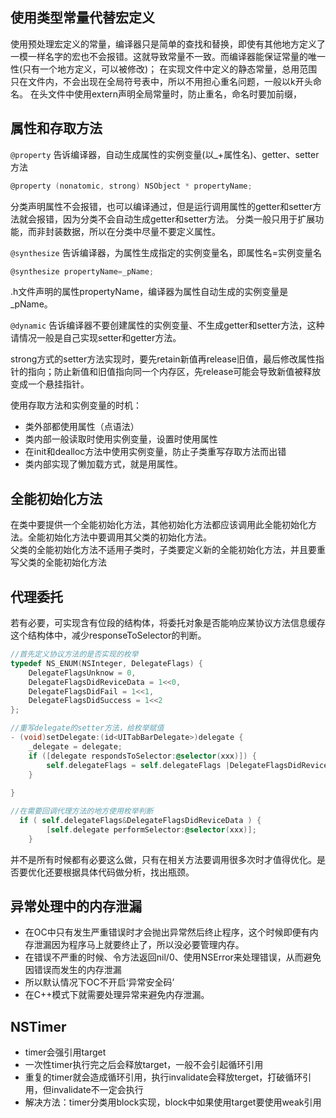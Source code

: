 ## 使用类型常量代替宏定义
使用预处理宏定义的常量，编译器只是简单的查找和替换，即使有其他地方定义了一模一样名字的宏也不会报错。这就导致常量不一致。而编译器能保证常量的唯一性(只有一个地方定义，可以被修改)；
在实现文件中定义的静态常量，总用范围只在文件内，不会出现在全局符号表中，所以不用担心重名问题，一般以k开头命名。
在头文件中使用extern声明全局常量时，防止重名，命名时要加前缀，


## 属性和存取方法
`@property` 告诉编译器，自动生成属性的实例变量(以_+属性名)、getter、setter方法
```objectivec
@property (nonatomic, strong) NSObject * propertyName;
```
分类声明属性不会报错，也可以编译通过，但是运行调用属性的getter和setter方法就会报错，因为分类不会自动生成getter和setter方法。
分类一般只用于扩展功能，而非封装数据，所以在分类中尽量不要定义属性。

`@synthesize` 告诉编译器，为属性生成指定的实例变量名，即属性名=实例变量名
```objectivec
@synthesize propertyName=_pName;
```
.h文件声明的属性propertyName，编译器为属性自动生成的实例变量是_pName。<br/>

`@dynamic` 告诉编译器不要创建属性的实例变量、不生成getter和setter方法，这种请情况一般是自己实现setter和getter方法。<br/>

strong方式的setter方法实现时，要先retain新值再release旧值，最后修改属性指针的指向；防止新值和旧值指向同一个内存区，先release可能会导致新值被释放变成一个悬挂指针。<br/>

使用存取方法和实例变量的时机：
* 类外部都使用属性（点语法）
* 类内部一般读取时使用实例变量，设置时使用属性
* 在init和dealloc方法中使用实例变量，防止子类重写存取方法而出错
* 类内部实现了懒加载方式，就是用属性。


## 全能初始化方法
在类中要提供一个全能初始化方法，其他初始化方法都应该调用此全能初始化方法。全能初始化方法中要调用其父类的初始化方法。<br/>
父类的全能初始化方法不适用子类时，子类要定义新的全能初始化方法，并且要重写父类的全能初始化方法


## 代理委托
若有必要，可实现含有位段的结构体，将委托对象是否能响应某协议方法信息缓存这个结构体中，减少responseToSelector的判断。
```objectivec
//首先定义协议方法的是否实现的枚举
typedef NS_ENUM(NSInteger, DelegateFlags) {
    DelegateFlagsUnknow = 0,
    DelegateFlagsDidReviceData = 1<<0,
    DelegateFlagsDidFail = 1<<1,
    DelegateFlagsDidSuccess = 1<<2
};

//重写delegate的setter方法，给枚举赋值
- (void)setDelegate:(id<UITabBarDelegate>)delegate {
    _delegate = delegate;
    if ([delegate respondsToSelector:@selector(xxx)]) {
        self.delegateFlags = self.delegateFlags |DelegateFlagsDidReviceData;
    }
    
}

//在需要回调代理方法的地方使用枚举判断
  if ( self.delegateFlags&DelegateFlagsDidReviceData ) {
        [self.delegate performSelector:@selector(xxx)];
    }
```
并不是所有时候都有必要这么做，只有在相关方法要调用很多次时才值得优化。是否要优化还要根据具体代码做分析，找出瓶颈。


## 异常处理中的内存泄漏
* 在OC中只有发生严重错误时才会抛出异常然后终止程序，这个时候即便有内存泄漏因为程序马上就要终止了，所以没必要管理内存。
* 在错误不严重的时候、令方法返回nil/0、使用NSError来处理错误，从而避免因错误而发生的内存泄漏
* 所以默认情况下OC不开启‘异常安全码’
* 在C++模式下就需要处理异常来避免内存泄漏。


## NSTimer
* timer会强引用target
* 一次性timer执行完之后会释放target，一般不会引起循环引用
* 重复的timer就会造成循环引用，执行invalidate会释放terget，打破循环引用，但invalidate不一定会执行
* 解决方法：timer分类用block实现，block中如果使用target要使用weak引用
